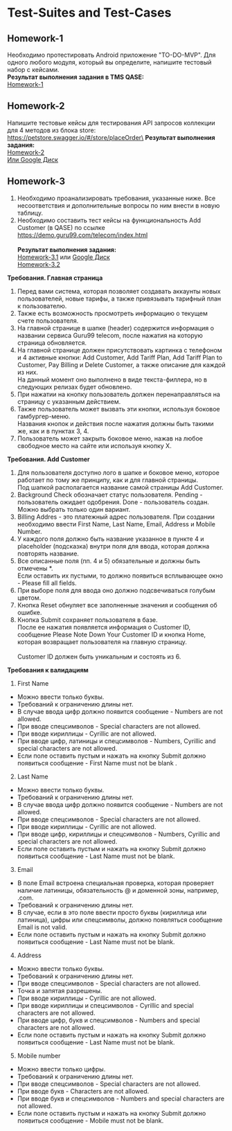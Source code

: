 # Test-Suites and Test-Cases
## Homework-1
Необходимо протестировать Android приложение "TO-DO-MVP".
Для одного любого модуля, который вы определите, напишите тестовый набор с кейсами.\
<b>Результат выполнения задания в TMS QASE:</b>\
[Homework-1](https://github.com/JosieVi/Test-Suites-and-Test-Cases/blob/main/Homework-1.pdf)

## Homework-2
Напишите тестовые кейсы для тестирования API запросов коллекции для 4 методов из блока store: https://petstore.swagger.io/#/store/placeOrder\
<b>Результат выполнения задания:</b>\
[Homework-2](https://github.com/JosieVi/Checklists/blob/main/Homework-2.pdf)\
[Или Google Диск](https://docs.google.com/spreadsheets/d/1U2-QOqwjSa5a_JUMo50xEAfwhsmjokHxvaiPEJ-HezE/edit?usp=sharing)

## Homework-3											
1. Необходимо проанализировать требования, указанные ниже. Все несоответствия и дополнительные вопросы по ним внести в новую таблицу.
2. Необходимо составить тест кейсы на функциональность Add Customer (в QASE) по ссылке https://demo.guru99.com/telecom/index.html												
\
<b>Результат выполнения задания:</b>\
[Homework-3.1](https://github.com/JosieVi/Checklists/blob/main/Homework-3.1.pdf)
или [Google Диск](https://docs.google.com/spreadsheets/d/18OX-cD6kwX9pq_J-IxspmPUtVl6lQsJxb3jfyMwtG2E/edit#gid=0)\
[Homework-3.2](https://github.com/JosieVi/Checklists/blob/main/Homework-3.2.pdf)

**Требования. Главная страница**
1. Перед вами система, которая позволяет создавать аккаунты новых пользователей, новые тарифы, а также привязывать тарифный план к пользователю.
2. Также есть возможность просмотреть информацию о текущем счете пользователя.
3. На главной странице в шапке (header) содержится информация о названии сервиса Guru99 telecom, после нажатия на которую страница обновляется.
4. На главной странице должен присутствовать картинка с телефоном и 4 активные кнопки: Add Customer, Add Tariff Plan, Add Tariff Plan to Customer, Pay Billing и Delete Customer, а также описание для каждой из них.\
На данный момент оно выполнено в виде текста-филлера, но в следующих релизах будет обновлено.
5. При нажатии на кнопку пользователь должен перенаправляться на страницу с указанным действием.
6. Также пользователь может вызвать эти кнопки, используя боковое гамбургер-меню.\
Названия кнопок и действия после нажатия должны быть такими же, как и в пунктах 3, 4.												
7. Пользователь может закрыть боковое меню, нажав на любое свободное место на сайте или используя кнопку X.
		
**Требования. Add Customer**
1. Для пользователя доступно лого в шапке и боковое меню, которое работает по тому же принципу, как и для главной страницы.\
Под шапкой располагается название самой страницы Add Customer.		
2. Background Check обозначает статус пользователя. Pending - пользователь ожидает одобрения. Done - пользователь создан. \
Можно выбрать только один вариант.	
3. Billing Addres - это платежный адрес пользователя. При создании необходимо ввести First Name, Last Name, Email, Address и Mobile Number.	
4. У каждого поля должно быть название указанное в пункте 4 и placeholder (подсказка) внутри поля для ввода, которая должна повторять название.	
5. Все описанные поля (пп. 4 и 5) обязательные и должны быть отмечены *.\
Если оставить их пустыми, то должно появиться всплывающее окно - Please fill all fields.
6. При выборе поля для ввода оно должно подсвечиваться голубым цветом.
7. Кнопка Reset обнуляет все заполненные значения и сообщения об ошибке.	
8. Кнопка Submit сохраняет пользователя в базе.\
После ее нажатия появляется информация о Customer ID, сообщение Please Note Down Your Customer ID и кнопка Home, которая возвращает пользователя на главную страницу.	
\
Customer ID должен быть уникальным и состоять из 6.

**Требования к валидациям**		
1. First Name 
- Можно ввести только буквы.
- Требований к ограничению длины нет. 
- В случае ввода цифр должно появится сообщение - Numbers are not allowed.
- При вводе спецсимволов - Special characters are not allowed.
- При вводе кириллицы - Cyrillic are not allowed.
- При вводе цифр, латиницы и спецсимволов - Numbers, Cyrillic and special characters are not allowed.
- Если поле оставить пустым и нажать на кнопку Submit должно появиться сообщение - First Name must not be blank	.	

2. Last Name
- Можно ввести только буквы. 
- Требований к ограничению длины нет. 
- В случае ввода цифр должно появится сообщение - Numbers are not allowed. 
- При вводе спецсимволов - Special characters are not allowed. 
- При вводе кириллицы - Cyrillic are not allowed. 
- При вводе цифр, кириллицы и спецсимволов - Numbers, Cyrillic and special characters are not allowed. 
- Если поле оставить пустым и нажать на кнопку Submit должно появиться сообщение - Last Name must not be blank.

3. Email
- В поле Email встроена специальная проверка, которая проверяет наличие латиницы, обязательность @ и доменной зоны, например, .com. 
- Требований к ограничению длины нет. 
- В случае, если в это поле ввести просто буквы (кириллица или латиница), цифры или спецсимволы, должно появляться сообщение Email is not valid. 
- Если поле оставить пустым и нажать на кнопку Submit должно появиться сообщение - Last Name must not be blank.

4. Address
- Можно ввести только буквы. 
- Требований к ограничению длины нет. 
- При вводе спецсимволов - Special characters are not allowed. 
- Точка и запятая разрешены. 
- При вводе кириллицы - Cyrillic are not allowed. 
- При вводе кириллицы и спецсимволов - Cyrillic and special characters are not allowed. 
- При вводе цифр, букв и спецсимволов - Numbers and special characters are not allowed. 
- Если поле оставить пустым и нажать на кнопку Submit должно появиться сообщение - Last Name must not be blank.

5. Mobile number
- Можно ввести только цифры. 
- Требований к ограничению длины нет. 
- При вводе спецсимволов - Special characters are not allowed. 
- При вводе букв - Characters are not allowed. 
- При вводе букв и спецсимволов - Numbers and special characters are not allowed. 
- Если поле оставить пустым и нажать на кнопку Submit должно появиться сообщение - Mobile must not be blank.
